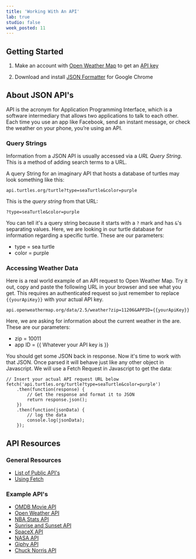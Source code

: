 ```yaml
---
title: 'Working With An API'
lab: true
studio: false
week_posted: 11
---  
```


## Getting Started

1. Make an account with [Open Weather Map](https://home.openweathermap.org/users/sign_up) to get an [API key](https://home.openweathermap.org/api_keys)

2. Download and install [JSON Formatter](https://chrome.google.com/webstore/detail/json-formatter/bcjindcccaagfpapjjmafapmmgkkhgoa?hl=en) for Google Chrome

## About JSON API's

API is the acronym for Application Programming Interface, which is a software intermediary that allows two applications to talk to each other. Each time you use an app like Facebook, send an instant message, or check the weather on your phone, you’re using an API.

### Query Strings  

Information from a JSON API is usually accessed via a *URL Query String*. This is a method of adding search terms to a URL.

A query String for an imaginary API that hosts a database of turtles may look something like this:
~~~
api.turtles.org/turtle?type=seaTurtle&color=purple
~~~

This is the *query string* from that URL:

~~~
?type=seaTurtle&color=purple
~~~

You can tell it's a query string because it starts with a `?` mark and has `&`'s separating values. Here, we are looking in our turtle database for information regarding a specific turtle. These are our parameters:

* type = sea turtle
* color = purple


### Accessing Weather Data

Here is a real world example of an API request to Open Weather Map. Try it out, copy and paste the following URL in your browser and see what you get. This requires an authenticated request so just remember to replace `{{yourApiKey}}` with your actual API key.

~~~
api.openweathermap.org/data/2.5/weather?zip=11206&APPID={{yourApiKey}}
~~~

Here, we are asking for information about the current weather in the are. These are our parameters:

* zip = 10011
* app ID = {{ Whatever your API key is }}

You should get some JSON back in response. Now it's time to work with that JSON. Once parsed it will behave just like any other object in Javascript. We will use a Fetch Request in Javascript to get the data:

~~~
// Insert your actual API request URL below
fetch('api.turtles.org/turtle?type=seaTurtle&color=purple')
    .then(function(response) {
        // Get the response and format it to JSON
        return response.json();
    })
    .then(function(jsonData) {
        // log the data
        console.log(jsonData);
    });
~~~

## API Resources

### General Resources
* [List of Public API's](https://github.com/toddmotto/public-apis)
* [Using Fetch](https://developer.mozilla.org/en-US/docs/Web/API/Fetch_API/Using_Fetch)

### Example API's
* [OMDB Movie API](http://www.omdbapi.com/)
* [Open Weather API](https://openweathermap.org/api)
* [NBA Stats API](https://github.com/kshvmdn/nba.js/blob/master/docs/api/DATA.md)
* [Sunrise and Sunset API](https://sunrise-sunset.org/api)
* [SpaceX API](https://github.com/r-spacex/SpaceX-API)
* [NASA API](https://api.nasa.gov/#getting-started)
* [Giphy API](https://developers.giphy.com/docs/)
* [Chuck Norris API](https://api.chucknorris.io/)
